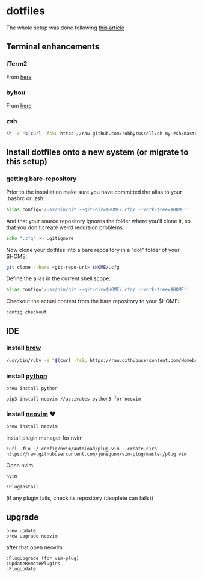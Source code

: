 # dotfiles
The whole setup was done following [this article](https://developer.atlassian.com/blog/2016/02/best-way-to-store-dotfiles-git-bare-repo/) 

## Terminal enhancements

### iTerm2
From [here](https://www.iterm2.com/)
### bybou
From [here](http://byobu.co/)
### zsh
```bash
sh -c "$(curl -fsSL https://raw.github.com/robbyrussell/oh-my-zsh/master/tools/install.sh)"
```

## Install dotfiles onto a new system (or migrate to this setup)

### getting bare-repository
Prior to the installation make sure you have committed the alias to your .bashrc or .zsh:
```bash
alias config='/usr/bin/git --git-dir=$HOME/.cfg/ --work-tree=$HOME'
```

And that your source repository ignores the folder where you'll clone it, so that you don't create weird recursion problems:

```bash 
echo ".cfg" >> .gitignore
```

Now clone your dotfiles into a bare repository in a "dot" folder of your $HOME:

```bash
git clone --bare <git-repo-url> $HOME/.cfg
```

Define the alias in the current shell scope:
```bash
alias config='/usr/bin/git --git-dir=$HOME/.cfg/ --work-tree=$HOME'
```

Checkout the actual content from the bare repository to your $HOME:
```bash 
config checkout
```

## IDE
### install [brew](https://brew.sh/index_es)
```bash 
/usr/bin/ruby -e "$(curl -fsSL https://raw.githubusercontent.com/Homebrew/install/master/install)"
```
### install [python](http://docs.python-guide.org/en/latest/starting/install3/osx/)
```
brew install python

pip3 install neovim //activates python3 for neovim
```

### install [neovim](https://neovim.io/) ❤️

```bash 
brew install neovim
```

Install plugin manager for nvim
```
curl -fLo ~/.config/nvim/autoload/plug.vim --create-dirs https://raw.githubusercontent.com/junegunn/vim-plug/master/plug.vim
```

Open nvim
```
nvim

:PlugInstall 
```
(if any plugin fails, check its repository (deoplete can fails))




## upgrade
```
brew update
brew upgrade neovim
```
after that open neovim
```
:PlugUpgrade (for vim-plug)
:UpdateRemotePlugins
:PlugUpdate
```
